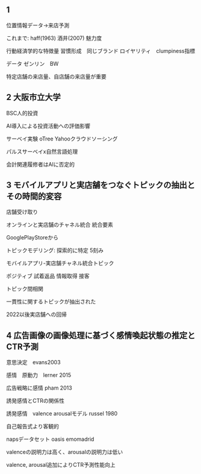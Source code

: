<!-- META
{"title":"JSAI 2024 behavior economics","link":"temp","media":"academic","tags":["editing"],"short":{"en":"e","ja":"e"},"importance":1,"hasPage":true,"createdAt":1716870888.632,"updatedAt":1716870888.632}
META -->

## 1
位置情報データ→来店予測

これまで: haff(1963) 酒井(2007)
魅力度

行動経済学的な特徴量
習慣形成　同じブランド
ロイヤリティ　clumpiness指標

データ
ゼンリン　BW

特定店舗の来店量、自店舗の来店量が重要

## 2 大阪市立大学
BSC人的投資

AI導入による投資活動への評価影響

サーベイ実験
oTree Yahooクラウドソーシング

パルスサーベイx自然言語処理

会計関連履修者はAIに否定的

## 3 モバイルアプリと実店舗をつなぐトピックの抽出とその時間的変容

店舗受け取り

オンラインと実店舗のチャネル統合
統合要素

GooglePlayStoreから

トピックモデリング: 探索的に特定
5刻み

モバイルアプリ-実店舗チャネル統合トピック

ポジティブ
試着返品
情報取得
接客

トピック間相関

一貫性に関するトピックが抽出された

2022以後実店舗への回帰

## 4 広告画像の画像処理に基づく感情喚起状態の推定とCTR予測

意思決定　evans2003

感情　原動力　lerner 2015

広告戦略に感情 pham 2013

誘発感情とCTRの関係性

誘発感情　valence arousalモデル
russel 1980

自己報告式より客観的

napsデータセット
oasis
emomadrid

valenceの説明力は高く、arousalの説明力は低い

valence, arousal追加によりCTR予測性能向上


